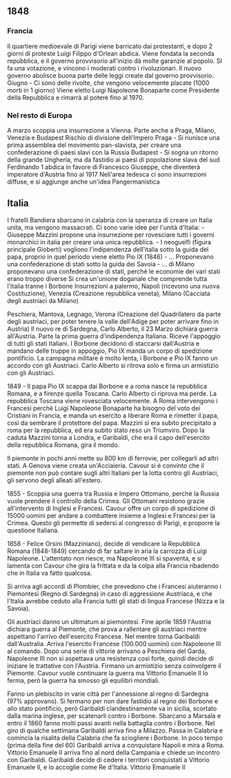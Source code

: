 ## 1848
### Francia
Il quartiere medioevale di Parigi viene barricato dai protestanti, e dopo 2 giorni di proteste Luigi Filippo d'Orlean abdica. Viene fondata la seconda repubblica, e il governo provvisorio all'inizio dà molte garanzie al popolo. SI fa una votazione, e vincono i moderati contro i rivoluzionari. Il nuovo governo abolisce buona parte delle leggi create dal governo provvisorio.
Giugno - Ci sono delle rivolte, che vengono velocemente placate (1000 morti in 1 giorno)
Viene eletto Luigi Napoleone Bonaparte come Presidente della Repubblica e rimarrà al potere fino al 1970.

### Nel resto di Europa
A marzo scoppia una insurrezione a Vienna.
Parte anche a Praga, Milano, Venezia e Budapest
Rischio di divisione dell'Impero
Praga - Si riunisce una prima assemblea del movimento pan-slavista, per creare una confederazione di paesi slavi con la Russia
Budapest - Si sogna un ritorno della grande Ungheria, ma da fastidio ai paesi di popolazione slava del sud
Ferdinando 1 abdica in favore di Francesco Giuseppe, che diventerà imperatore d'Austria fino al 1917
Nell'area tedesca ci sono insurrezioni diffuse, e si aggiunge anche un'idea Pangermanistica

## Italia
I fratelli Bandiera sbarcano in calabria con la speranza di creare un Italia unita, ma vengono massacrati.
Ci sono varie idee per l'unità d'Italia:
	- Giuseppe Mazzini propone una insurrezione per rovesciare tutti i governi monarchici in italia per creare una unica repubblica.
	- I neoguelfi (figura principale Gioberti) vogliono l'indipendenza dell'italia sotto la guida del papa, proprio in quel periodo viene eletto Pio IX (1846)
	- ... Proponevano una confederazione di stati sotto la guida dei Savoia
	- ... di Milano proponevano una confederazione di stati, perchè le economie dei vari stati erano troppo diverse
Si crea un'unione doganale che comprende tutta l'italia tranne i Borbone
Insurrezioni a palermo, Napoli (ricevono una nuova Costituzione), Venezia (Creazione repubblica veneta), Milano (Cacciata degli austriaci da Milano)

Peschiera, Mantova, Legnago, Verona (Creazione del Quadrilatero da parte degli austriaci, per poter tenere la valle dell'Adige per poter arrivare fino in Austria)
Il nuovo re di Sardegna, Carlo Alberto, il 23 Marzo dichiara guerra all'Austria. Parte la prima guerra d'indipendenza Italiana. Riceve l'appoggio di tutti gli stati Italiani. I Borbone decidono di staccarsi dall'Austria e mandano delle truppe in appoggio, Pio IX manda un corpo di spedizione pontificio. La campagna militare è molto lenta, i Borbone e Pio IX fanno un accordo con gli Austriaci. Carlo Alberto si ritrova solo e firma un armistizio con gli Austriaci.

1849 - Il papa Pio IX scappa dai Borbone e a roma nasce la repubblica Romana, e a firenze quella Toscana.
Carlo Alberto ci riprova ma perde. La repubblica Toscana viene rovesciata velocemente. A Roma intervengono i Francesi perchè Luigi Napoleone Bonaparte ha bisogno del voto dei Cristiani in Francia, e manda un esercito a liberare Roma e rimetter il papa, così da sembrare il protettore del papa. Mazzini si era subito precipitato a roma per la repubblica, ed era subito stato reso un Triumviro. Dopo la caduta Mazzini torna a Londra, e Garibaldi, che era il capo dell'esercito della repubblica Romana, gira il mondo.

Il piemonte in pochi anni mette su 800 km di ferrovie, per collegarli ad altri stati. A Genova viene creata un'Acciaieria. Cavour si è convinto che il piemonte non può contare sugli altri Italiani per la lotta contro gli Austriaci, gli servono degli alleati all'estero.

1855 - Scoppia una guerra tra Russia e Impero Ottomano, perchè la Russia vuole prendere il controllo della Crimea. Gli Ottomani resistono grazie all'intervento di Inglesi e Francesi. Cavour offre un corpo di spedizione di 15000 uomini per andare a combattere insieme a Inglesi e Francesi per la Crimea. Questo gli permette di sedersi al congresso di Parigi, e proporre la questione Italiana.

1858 - Felice Orsini (Mazziniano), decide di vendicare la Repubblica Romana (1848-1849) cercando di far saltare in aria la carrozza di Luigi Napoleone. L'attentato non riesce, ma Napoleone III si spaventa, e si lamenta con Cavour che gira la frittata e da la colpa alla Francia ribadendo che in Italia va fatto qualcosa.

Si arriva agli accordi di Plombier, che prevedono che i Francesi aiuteranno i Piemontesi (Regno di Sardegna) in caso di aggressione Austriaca, e che l'Italia avrebbe ceduto alla Francia tutti gli stati di lingua Francese (Nizza e la Savoia).

Gli austriaci danno un ultimatum ai piemontesi. Fine aprile 1859 l'Austria dichiara guerra al Piemonte, che prova a rallentare gli austriaci mentre aspettano l'arrivo dell'esercito Francese. Nel mentre torna Garibaldi dall'Australia. Arriva l'esercito Francese (100.000 uomini) con Napoleone III al comando. Dopo una serie di vittorie arrivano a Peschiera del Garda, Napoleone III non si aspettava una resistenza così forte, quindi decide di iniziare le trattative con l'Austria.
Firmano un armistizio senza coinvolgere il Piemonte. Cavour vuole continuare la guerra ma Vittorio Emanuele II lo ferma, però la guerra ha smosso gli equilibri mondiali.

Fanno un plebiscito in varie città per l'annessione al regno di Sardegna (97% approvano). Si fermano per non dare fastidio al regno dei Borbone e allo stato pontificio, però Garibaldi clandestinamente va in sicilia, scortato dalla marina inglese, per scatenarli contro i Borbone. Sbarcano a Marsala e entro il 1860 fanno molti passi avanti nella battaglia contro i Borbone. Nel giro di qualche settimana Garibaldi arriva fino a Milazzo. Passa in Calabria e comincia la risalita della Calabria che fa sciogliere i Borbone. In poco tempo (prima della fine del 60) Garibaldi arriva a conquistare Napoli e mira a Roma. Vittorio Emanuele II arriva fino al nord della Campania e chiede un incontro con Garibaldi. Garibaldi decide di cedere i territori conquistati a Vittorio Emanuele II, e lo accoglie come Re d'Italia. Vittorio Emanuele II 
